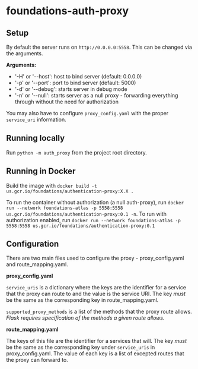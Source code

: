 # foundations-auth-proxy

## Setup
By default the server runs on `http://0.0.0.0:5558`. This can be changed via the arguments.

**Arguments:**
 - '-H' or '--host': host to bind server (default: 0.0.0.0)
 - '-p' or '--port': port to bind server (default: 5000)
 - '-d' or '--debug': starts server in debug mode
 - '-n' or '--null': starts server as a null proxy - forwarding everything through without the need for authorization

You may also have to configure `proxy_config.yaml` with the proper `service_uri` information.

## Running locally
Run `python -m auth_proxy` from the project root directory.

## Running in Docker
Build the image with `docker build -t us.gcr.io/foundations/authentication-proxy:X.X .`

To run the container without authorization (a null auth-proxy), run `docker run --network foundations-atlas -p 5558:5558 us.gcr.io/foundations/authentication-proxy:0.1 -n`.
To run with authorization enabled, run `docker run --network foundations-atlas -p 5558:5558 us.gcr.io/foundations/authentication-proxy:0.1`

## Configuration

There are two main files used to configure the proxy - proxy_config.yaml and route_mapping.yaml.

**proxy_config.yaml**

`service_uris` is a dictionary where the keys are the identifier for a service that the proxy can route to and the value is the service URI. The key _must_ be the same as the
corresponding key in route_mapping.yaml.

`supported_proxy_methods` is a list of the methods that the proxy route allows. _Flask requires specification of the methods a given route allows._

**route_mapping.yaml**

The keys of this file are the identifier for a services that will. The key _must_ be the same as the corresponding key under `service_uris` in proxy_config.yaml. The value
of each key is a list of excepted routes that the proxy can forward to.